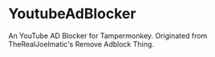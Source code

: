 # YoutubeAdBlocker
An YouTube AD Blocker for Tampermonkey. Originated from TheRealJoelmatic's Remove Adblock Thing.
